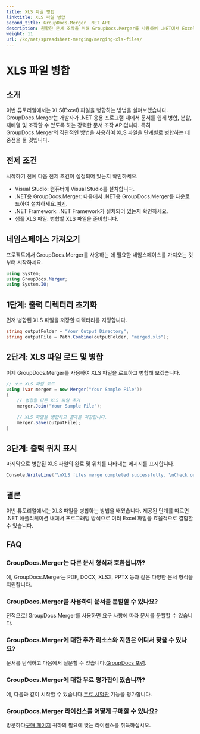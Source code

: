 ```yaml
---
title: XLS 파일 병합
linktitle: XLS 파일 병합
second_title: GroupDocs.Merger .NET API
description: 원활한 문서 조작을 위해 GroupDocs.Merger를 사용하여 .NET에서 Excel 파일을 병합하는 방법을 알아보세요. 단계별 튜토리얼을 따라해보세요.
weight: 11
url: /ko/net/spreadsheet-merging/merging-xls-files/
---
```


# XLS 파일 병합

## 소개
이번 튜토리얼에서는 XLS(Excel) 파일을 병합하는 방법을 살펴보겠습니다. GroupDocs.Merger는 개발자가 .NET 응용 프로그램 내에서 문서를 쉽게 병합, 분할, 재배열 및 조작할 수 있도록 하는 강력한 문서 조작 API입니다. 특히 GroupDocs.Merger의 직관적인 방법을 사용하여 XLS 파일을 단계별로 병합하는 데 중점을 둘 것입니다.
## 전제 조건
시작하기 전에 다음 전제 조건이 설정되어 있는지 확인하세요.
- Visual Studio: 컴퓨터에 Visual Studio를 설치합니다.
-  .NET용 GroupDocs.Merger: 다음에서 .NET용 GroupDocs.Merger를 다운로드하여 설치하세요.[여기](https://releases.groupdocs.com/merger/net/).
- .NET Framework: .NET Framework가 설치되어 있는지 확인하세요.
- 샘플 XLS 파일: 병합할 XLS 파일을 준비합니다.

## 네임스페이스 가져오기
프로젝트에서 GroupDocs.Merger를 사용하는 데 필요한 네임스페이스를 가져오는 것부터 시작하세요.
```csharp
using System; 
using GroupDocs.Merger;
using System.IO;
```
## 1단계: 출력 디렉터리 초기화
먼저 병합된 XLS 파일을 저장할 디렉터리를 지정합니다.
```csharp
string outputFolder = "Your Output Directory";
string outputFile = Path.Combine(outputFolder, "merged.xls");
```
## 2단계: XLS 파일 로드 및 병합
이제 GroupDocs.Merger를 사용하여 XLS 파일을 로드하고 병합해 보겠습니다.
```csharp
// 소스 XLS 파일 로드
using (var merger = new Merger("Your Sample File"))
{
    // 병합할 다른 XLS 파일 추가
    merger.Join("Your Sample File");
    
    // XLS 파일을 병합하고 결과를 저장합니다.
    merger.Save(outputFile);
}
```
## 3단계: 출력 위치 표시
마지막으로 병합된 XLS 파일의 완료 및 위치를 나타내는 메시지를 표시합니다.
```csharp
Console.WriteLine("\nXLS files merge completed successfully. \nCheck output in {0}", outputFolder);
```

## 결론
이번 튜토리얼에서는 XLS 파일을 병합하는 방법을 배웠습니다. 제공된 단계를 따르면 .NET 애플리케이션 내에서 프로그래밍 방식으로 여러 Excel 파일을 효율적으로 결합할 수 있습니다.

## FAQ
### GroupDocs.Merger는 다른 문서 형식과 호환됩니까?
예, GroupDocs.Merger는 PDF, DOCX, XLSX, PPTX 등과 같은 다양한 문서 형식을 지원합니다.
### GroupDocs.Merger를 사용하여 문서를 분할할 수 있나요?
전적으로! GroupDocs.Merger를 사용하면 요구 사항에 따라 문서를 분할할 수 있습니다.
### GroupDocs.Merger에 대한 추가 리소스와 지원은 어디서 찾을 수 있나요?
문서를 탐색하고 다음에서 질문할 수 있습니다.[GroupDocs 포럼](https://forum.groupdocs.com/c/merger/32).
### GroupDocs.Merger에 대한 무료 평가판이 있습니까?
 예, 다음과 같이 시작할 수 있습니다.[무료 시험판](https://releases.groupdocs.com/) 기능을 평가합니다.
### GroupDocs.Merger 라이선스를 어떻게 구매할 수 있나요?
 방문하다[구매 페이지](https://purchase.groupdocs.com/buy) 귀하의 필요에 맞는 라이센스를 취득하십시오.